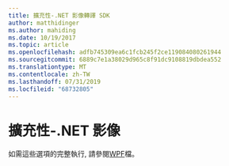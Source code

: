 ```yaml
---
title: 擴充性-.NET 影像轉譯 SDK
author: matthidinger
ms.author: mahiding
ms.date: 10/19/2017
ms.topic: article
ms.openlocfilehash: adfb745309ea6c1fcb245f2ce119084080261944
ms.sourcegitcommit: 6889c7e1a38029d965c8f91dc9108819dbdea552
ms.translationtype: MT
ms.contentlocale: zh-TW
ms.lasthandoff: 07/31/2019
ms.locfileid: "68732805"
---
```

# <a name="extensibility---net-image"></a>擴充性-.NET 影像

如需這些選項的完整執行, 請參閱[WPF](../net-wpf/getting-started.md)檔。